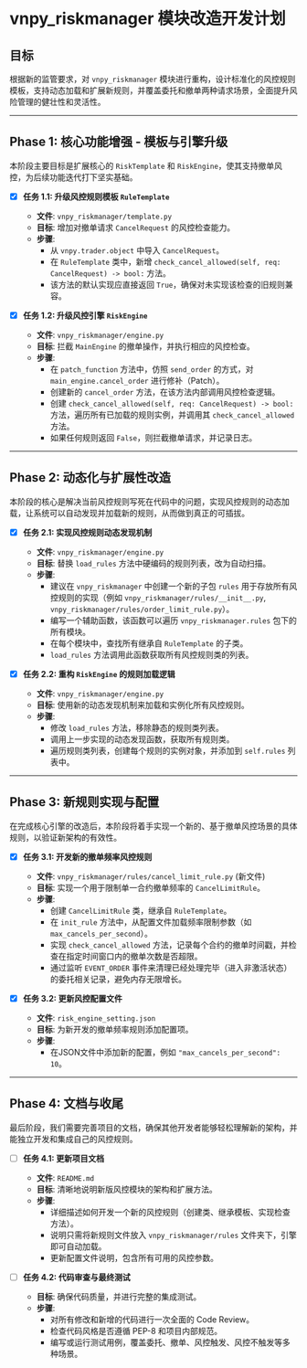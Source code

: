 # vnpy_riskmanager 模块改造开发计划

## 目标
根据新的监管要求，对 `vnpy_riskmanager` 模块进行重构，设计标准化的风控规则模板，支持动态加载和扩展新规则，并覆盖委托和撤单两种请求场景，全面提升风险管理的健壮性和灵活性。

---

## Phase 1: 核心功能增强 - 模板与引擎升级

本阶段主要目标是扩展核心的 `RiskTemplate` 和 `RiskEngine`，使其支持撤单风控，为后续功能迭代打下坚实基础。

- [x] **任务 1.1: 升级风控规则模板 `RuleTemplate`**
    - **文件**: `vnpy_riskmanager/template.py`
    - **目标**: 增加对撤单请求 `CancelRequest` 的风控检查能力。
    - **步骤**:
        - 从 `vnpy.trader.object` 中导入 `CancelRequest`。
        - 在 `RuleTemplate` 类中，新增 `check_cancel_allowed(self, req: CancelRequest) -> bool:` 方法。
        - 该方法的默认实现应直接返回 `True`，确保对未实现该检查的旧规则兼容。

- [x] **任务 1.2: 升级风控引擎 `RiskEngine`**
    - **文件**: `vnpy_riskmanager/engine.py`
    - **目标**: 拦截 `MainEngine` 的撤单操作，并执行相应的风控检查。
    - **步骤**:
        - 在 `patch_function` 方法中，仿照 `send_order` 的方式，对 `main_engine.cancel_order` 进行修补（Patch）。
        - 创建新的 `cancel_order` 方法，在该方法内部调用风控检查逻辑。
        - 创建 `check_cancel_allowed(self, req: CancelRequest) -> bool:` 方法，遍历所有已加载的规则实例，并调用其 `check_cancel_allowed` 方法。
        - 如果任何规则返回 `False`，则拦截撤单请求，并记录日志。

---

## Phase 2: 动态化与扩展性改造

本阶段的核心是解决当前风控规则写死在代码中的问题，实现风控规则的动态加载，让系统可以自动发现并加载新的规则，从而做到真正的可插拔。

- [x] **任务 2.1: 实现风控规则动态发现机制**
    - **文件**: `vnpy_riskmanager/engine.py`
    - **目标**: 替换 `load_rules` 方法中硬编码的规则列表，改为自动扫描。
    - **步骤**:
        - 建议在 `vnpy_riskmanager` 中创建一个新的子包 `rules` 用于存放所有风控规则的实现（例如 `vnpy_riskmanager/rules/__init__.py`, `vnpy_riskmanager/rules/order_limit_rule.py`）。
        - 编写一个辅助函数，该函数可以遍历 `vnpy_riskmanager.rules` 包下的所有模块。
        - 在每个模块中，查找所有继承自 `RuleTemplate` 的子类。
        - `load_rules` 方法调用此函数获取所有风控规则类的列表。

- [x] **任务 2.2: 重构 `RiskEngine` 的规则加载逻辑**
    - **文件**: `vnpy_riskmanager/engine.py`
    - **目标**: 使用新的动态发现机制来加载和实例化所有风控规则。
    - **步骤**:
        - 修改 `load_rules` 方法，移除静态的规则类列表。
        - 调用上一步实现的动态发现函数，获取所有规则类。
        - 遍历规则类列表，创建每个规则的实例对象，并添加到 `self.rules` 列表中。

---

## Phase 3: 新规则实现与配置

在完成核心引擎的改造后，本阶段将着手实现一个新的、基于撤单风控场景的具体规则，以验证新架构的有效性。

- [x] **任务 3.1: 开发新的撤单频率风控规则**
    - **文件**: `vnpy_riskmanager/rules/cancel_limit_rule.py` (新文件)
    - **目标**: 实现一个用于限制单一合约撤单频率的 `CancelLimitRule`。
    - **步骤**:
        - 创建 `CancelLimitRule` 类，继承自 `RuleTemplate`。
        - 在 `init_rule` 方法中，从配置文件加载频率限制参数（如 `max_cancels_per_second`）。
        - 实现 `check_cancel_allowed` 方法，记录每个合约的撤单时间戳，并检查在指定时间窗口内的撤单次数是否超限。
        - 通过监听 `EVENT_ORDER` 事件来清理已经处理完毕（进入非激活状态）的委托相关记录，避免内存无限增长。

- [x] **任务 3.2: 更新风控配置文件**
    - **文件**: `risk_engine_setting.json`
    - **目标**: 为新开发的撤单频率规则添加配置项。
    - **步骤**:
        - 在JSON文件中添加新的配置，例如 `"max_cancels_per_second": 10`。

---

## Phase 4: 文档与收尾

最后阶段，我们需要完善项目的文档，确保其他开发者能够轻松理解新的架构，并能独立开发和集成自己的风控规则。

- [ ] **任务 4.1: 更新项目文档**
    - **文件**: `README.md`
    - **目标**: 清晰地说明新版风控模块的架构和扩展方法。
    - **步骤**:
        - 详细描述如何开发一个新的风控规则（创建类、继承模板、实现检查方法）。
        - 说明只需将新规则文件放入 `vnpy_riskmanager/rules` 文件夹下，引擎即可自动加载。
        - 更新配置文件说明，包含所有可用的风控参数。

- [ ] **任务 4.2: 代码审查与最终测试**
    - **目标**: 确保代码质量，并进行完整的集成测试。
    - **步骤**:
        - 对所有修改和新增的代码进行一次全面的 Code Review。
        - 检查代码风格是否遵循 PEP-8 和项目内部规范。
        - 编写或运行测试用例，覆盖委托、撤单、风控触发、风控不触发等多种场景。
